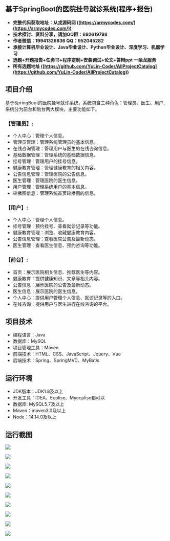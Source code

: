 ## 基于SpringBoot的医院挂号就诊系统(程序+报告)

- <b>完整代码获取地址：从戎源码网 ([https://armycodes.com/](https://armycodes.com/))</b>
- <b>技术探讨、资料分享，请加QQ群：692619798</b> 
- <b>作者微信：19941326836  QQ：952045282</b> 
- <b>承接计算机毕业设计、Java毕业设计、Python毕业设计、深度学习、机器学习</b>
- <b>选题+开题报告+任务书+程序定制+安装调试+论文+答辩ppt 一条龙服务</b>
- <b>所有选题地址 ([https://github.com/YuLin-Coder/AllProjectCatalog](https://github.com/YuLin-Coder/AllProjectCatalog)) </b>

## 项目介绍
基于SpringBoot的医院挂号就诊系统，系统包含三种角色：管理员、医生、用户,系统分为前台和后台两大模块，主要功能如下。

### 【管理员】:
- 个人中心：管理个人信息。
- 管理员管理：管理系统管理员的基本信息。
- 在线咨询管理：管理用户与医生的在线咨询信息。
- 基础数据管理：管理系统的基础数据信息。
- 挂号管理：管理用户的挂号信息。
- 健康教育管理：管理健康教育的相关内容。
- 公告信息管理：管理医院的公告信息。
- 医生管理：管理医院的医生信息。
- 用户管理：管理系统用户的基本信息。
- 轮播图信息：管理系统首页轮播图的信息。		

### 【用户】:
- 个人中心：管理个人信息。
- 挂号管理：预约挂号、查看就诊记录等功能。
- 健康教育管理：浏览、收藏健康教育内容。
- 公告信息管理：查看医院公告及最新动态。
- 医生管理：查看医生信息、预约咨询等功能。

### 【前台】:
- 首页：展示医院相关信息、推荐医生等内容。
- 健康教育：提供健康知识、文章等相关内容。
- 公告信息：展示医院的公告及最新动态。
- 医生信息：展示医院的医生信息。
- 个人中心：提供用户管理个人信息、就诊记录等的入口。
- 在线咨询：提供用户与医生进行在线咨询的平台。

## 项目技术
- 编程语言：Java
- 数据库：MySQL
- 项目管理工具：Maven
- 前端技术：HTML、CSS、JavaScript、Jquery、Vue
- 后端技术：Spring、SpringMVC、MyBatis

## 运行环境
- JDK版本：JDK1.8及以上
- 开发工具：IDEA、Ecplise、Myecplise都可以
- 数据库: MySQL5.7及以上
- Maven：maven3.0及以上
- Node：14.14.0及以上

## 运行截图
![](screenshot/1.png)

![](screenshot/2.png)

![](screenshot/3.png)

![](screenshot/4.png)

![](screenshot/5.png)

![](screenshot/6.png)

![](screenshot/7.png)

![](screenshot/8.png)

![](screenshot/9.png)

![](screenshot/10.png)
